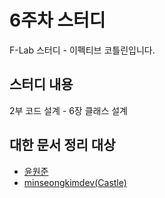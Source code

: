 # 6주차 스터디

F-Lab 스터디 - 이펙티브 코틀린입니다.

## 스터디 내용
2부 코드 설계 - 6장 클래스 설계


## 대한 문서 정리 대상
- [윤원준](https://github.com/gamzagamza)
- [minseongkimdev(Castle)](https://github.com/minseongkimdev)
